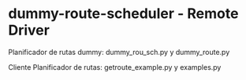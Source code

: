 # dummy-route-scheduler - Remote Driver

Planificador de rutas dummy: dummy_rou_sch.py y dummy_route.py

Cliente Planificador de rutas: getroute_example.py y examples.py
